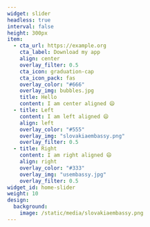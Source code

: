 ```yaml
---
widget: slider
headless: true
interval: false
height: 300px
item:
  - cta_url: https://example.org
    cta_label: Download my app
    align: center
    overlay_filter: 0.5
    cta_icon: graduation-cap
    cta_icon_pack: fas
    overlay_color: "#666"
    overlay_img: bubbles.jpg
    title: Hello
    content: I am center aligned 😄
  - title: Left
    content: I am left aligned 😄
    align: left
    overlay_color: "#555"
    overlay_img: "slovakiaembassy.png"
    overlay_filter: 0.5
  - title: Right
    content: I am right aligned 😄
    align: right
    overlay_color: "#333"
    overlay_img: "usembassy.jpg"
    overlay_filter: 0.5
widget_id: home-slider
weight: 10
design:
  background:
    image: /static/media/slovakiaembassy.png
---
```

